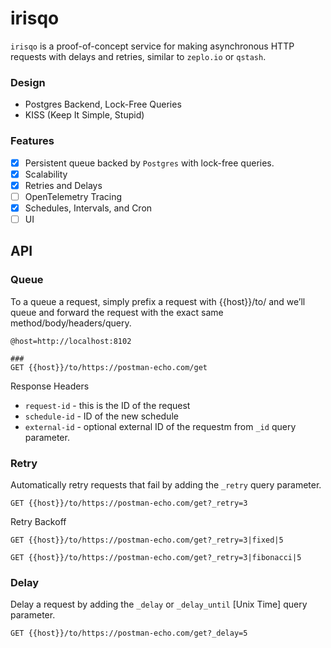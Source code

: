 # irisqo

`irisqo` is a proof-of-concept service for making asynchronous HTTP requests with delays and retries, similar to `zeplo.io` or `qstash`.

### Design
- Postgres Backend, Lock-Free Queries
- KISS (Keep It Simple, Stupid)

### Features
- [x] Persistent queue backed by `Postgres` with lock-free queries.
- [x] Scalability
- [x] Retries and Delays
- [ ] OpenTelemetry Tracing
- [x] Schedules, Intervals, and Cron
- [ ] UI

## API

### Queue
To a queue a request, simply prefix a request with {{host}}/to/ and we’ll queue and forward the request with the exact same method/body/headers/query.
```
@host=http://localhost:8102

###
GET {{host}}/to/https://postman-echo.com/get
```

Response Headers
- `request-id` - this is the ID of the request
- `schedule-id` - ID of the new schedule
- `external-id` - optional external ID of the requestm from `_id` query parameter.

### Retry
Automatically retry requests that fail by adding the `_retry` query parameter.
```
GET {{host}}/to/https://postman-echo.com/get?_retry=3
```

Retry Backoff
```
GET {{host}}/to/https://postman-echo.com/get?_retry=3|fixed|5

GET {{host}}/to/https://postman-echo.com/get?_retry=3|fibonacci|5
```

### Delay
Delay a request by adding the `_delay` or `_delay_until` [Unix Time] query parameter.
```
GET {{host}}/to/https://postman-echo.com/get?_delay=5
```